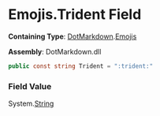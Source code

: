 # Emojis\.Trident Field

**Containing Type**: [DotMarkdown](../../README.md)\.[Emojis](../README.md)

**Assembly**: DotMarkdown\.dll

```csharp
public const string Trident = ":trident:"
```

### Field Value

System\.[String](https://docs.microsoft.com/en-us/dotnet/api/system.string)